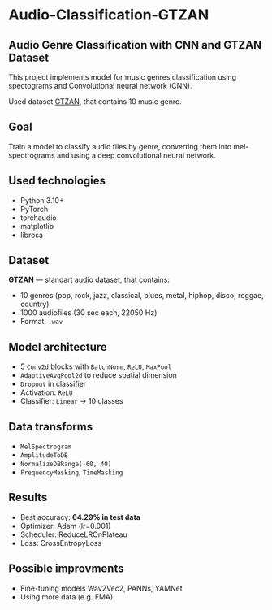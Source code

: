 # Audio-Classification-GTZAN

## Audio Genre Classification with CNN and GTZAN Dataset
This project implements model for music genres classification using spectograms and Convolutional neural network (CNN).

Used dataset [GTZAN](https://www.kaggle.com/datasets/andradaolteanu/gtzan-dataset-music-genre-classification), that contains 10 music genre.

## Goal
Train a model to classify audio files by genre, converting them into mel-spectrograms and using a deep convolutional neural network.

## Used technologies
- Python 3.10+
- PyTorch
- torchaudio
- matplotlib
- librosa

## Dataset
**GTZAN** — standart audio dataset, that contains:

- 10 genres (pop, rock, jazz, classical, blues, metal, hiphop, disco, reggae, country)
- 1000 audiofiles (30 sec each, 22050 Hz)
- Format: `.wav`

## Model architecture
- 5 `Conv2d` blocks with `BatchNorm`, `ReLU`, `MaxPool`
- `AdaptiveAvgPool2d` to reduce spatial dimension
- `Dropout` in classifier
- Activation: `ReLU`
- Classifier: `Linear` -> 10 classes

## Data transforms
- `MelSpectrogram`
- `AmplitudeToDB`
- `NormalizeDBRange(-60, 40)`
- `FrequencyMasking`, `TimeMasking`

## Results
- Best accuracy: **64.29% in test data**
- Optimizer: Adam (lr=0.001)
- Scheduler: ReduceLROnPlateau
- Loss: CrossEntropyLoss

## Possible improvments
- Fine-tuning models Wav2Vec2, PANNs, YAMNet
- Using more data (e.g. FMA)
